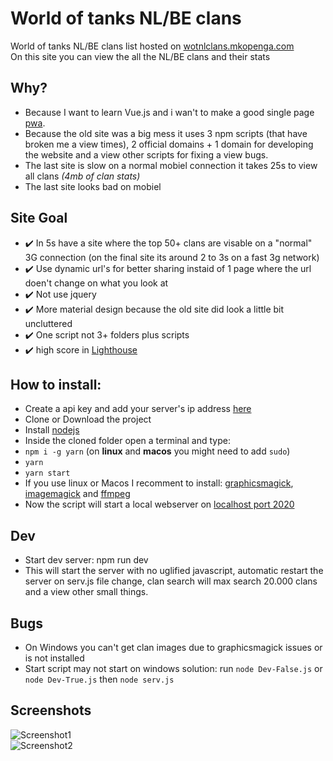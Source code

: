 # World of tanks NL/BE clans    
World of tanks NL/BE clans list hosted on [wotnlclans.mkopenga.com](https://wotnlclans.mkopenga.com)  
On this site you can view the all the NL/BE clans and their stats  

## Why?  
- Because I want to learn Vue.js and i wan't to make a good single page [pwa](https://developers.google.com/web/progressive-web-apps/).  
- Because the old site was a big mess it uses 3 npm scripts (that have broken me a view times), 2 official domains + 1 domain for developing the website and a view other scripts for fixing a view bugs.  
- The last site is slow on a normal mobiel connection it takes 25s to view all clans *(4mb of clan stats)*  
- The last site looks bad on mobiel  

## Site Goal  
- :heavy_check_mark: In 5s have a site where the top 50+ clans are visable on a "normal" 3G connection (on the final site its around 2 to 3s on a fast 3g network)  
- :heavy_check_mark: Use dynamic url's for better sharing instaid of 1 page where the url doen't change on what you look at  
- :heavy_check_mark: Not use jquery  
- :heavy_check_mark: More material design because the old site did look a little bit uncluttered  
- :heavy_check_mark: One script not 3+ folders plus scripts  
- :heavy_check_mark: high score in [Lighthouse](https://developers.google.com/web/tools/lighthouse/)

## How to install:  
- Create a api key and add your server's ip address [here](https://developers.wargaming.net/applications/)  
- Clone or Download the project  
- Install [nodejs](https://nodejs.org/en/)  
- Inside the cloned folder open a terminal and type:  
- `npm i -g yarn` (on **linux** and **macos** you might need to add `sudo`)  
- `yarn` 
- `yarn start`  
- If you use linux or Macos I recomment to install: [graphicsmagick](http://www.graphicsmagick.org/), [imagemagick](https://www.imagemagick.org/script/index.php) and [ffmpeg](https://www.ffmpeg.org/)  
- Now the script will start a local webserver on [localhost port 2020](http://localhost:2020)  

## Dev  
- Start dev server: npm run dev  
- This will start the server with no uglified javascript, automatic restart the server on serv.js file change, clan search will max search 20.000 clans and a view other small things.  

## Bugs  
- On Windows you can't get clan images due to graphicsmagick issues or is not installed  
- Start script may not start on windows solution: run `node Dev-False.js` or `node Dev-True.js` then `node serv.js`

## Screenshots  
![Screenshot1](https://github.com/mjarkk/wotnlclans/blob/master/www/img/s1.png)  
![Screenshot2](https://github.com/mjarkk/wotnlclans/blob/master/www/img/s2.png)  
